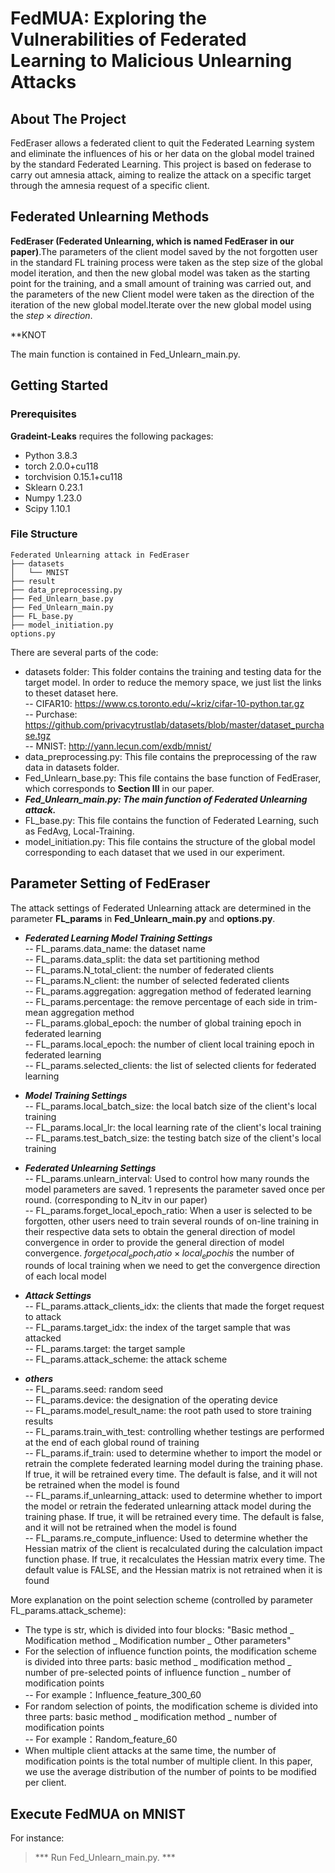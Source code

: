 # FedMUA: Exploring the Vulnerabilities of Federated Learning to Malicious Unlearning Attacks

## About The Project
FedEraser allows a federated client to quit the Federated Learning system and eliminate the influences of his or her data on the global model trained by the standard Federated Learning. 
This project is based on federase to carry out amnesia attack, aiming to realize the attack on a specific target through the amnesia request of a specific client.

## Federated Unlearning Methods
**FedEraser (Federated Unlearning, which is named FedEraser in our paper)**.The parameters of the client model saved by the not forgotten user in the standard FL training process were taken as the step size of the global model iteration, and then the new global model was taken as the starting point for the training, and a small amount of training was carried out, and the parameters of the new Client model were taken as the direction of the iteration of the new global model.Iterate over the new global model using the $step \times direction$.

**KNOT

The main function is contained in Fed_Unlearn_main.py. 


## Getting Started
### Prerequisites
**Gradeint-Leaks** requires the following packages: 
- Python 3.8.3
- torch 2.0.0+cu118
- torchvision 0.15.1+cu118
- Sklearn 0.23.1
- Numpy 1.23.0
- Scipy 1.10.1


### File Structure 
```
Federated Unlearning attack in FedEraser
├── datasets
│   └── MNIST
├── result
├── data_preprocessing.py
├── Fed_Unlearn_base.py
├── Fed_Unlearn_main.py
├── FL_base.py
├── model_initiation.py
options.py
```
There are several parts of the code:
- datasets folder: This folder contains the training and testing data for the target model.  In order to reduce the memory space, we just list the  links to theset dataset here.      
   -- CIFAR10: https://www.cs.toronto.edu/~kriz/cifar-10-python.tar.gz     
   -- Purchase: https://github.com/privacytrustlab/datasets/blob/master/dataset_purchase.tgz    
   -- MNIST: http://yann.lecun.com/exdb/mnist/     
- data_preprocessing.py: This file contains the preprocessing of the raw data in datasets folder.
- Fed_Unlearn_base.py: This file contains the base function of FedEraser, which corresponds to **Section III** in our paper.
- ***Fed_Unlearn_main.py: The main function of Federated Unlearning attack.***      
- FL_base.py: This file contains the function of Federated Learning, such as FedAvg, Local-Training. 
- model_initiation.py: This file contains the structure of the global model corresponding to each dataset that we used in our experiment.  

## Parameter Setting of FedEraser
The attack settings of Federated Unlearning attack are determined in the parameter **FL_params** in **Fed_Unlearn_main.py** and **options.py**. 
- ***Federated Learning Model Training Settings***          
-- FL_params.data_name: the dataset name     
-- FL_params.data_split: the data set partitioning method      
-- FL_params.N_total_client: the number of federated clients         
-- FL_params.N_client: the number of selected federated clients      
-- FL_params.aggregation: aggregation method of federated learning      
-- FL_params.percentage: the remove percentage of each side in trim-mean aggregation method     
-- FL_params.global_epoch: the number of global training  epoch in federated learning     
-- FL_params.local_epoch: the number of client local training   epoch in federated learning     
-- FL_params.selected_clients: the list of selected clients for federated learning        


- ***Model Training Settings***     
-- FL_params.local_batch_size: the local batch size of the client's local training        
-- FL_params.local_lr: the local learning rate of the client's local training       
-- FL_params.test_batch_size: the testing  batch size of the client's local training      



- ***Federated Unlearning Settings***     
-- FL_params.unlearn_interval: Used to control how many rounds the model parameters are saved. $1$ represents the parameter saved once per round. (corresponding to N_itv in our paper)      
-- FL_params.forget_local_epoch_ratio: When a user is selected to be forgotten, other users need to train several rounds of on-line training in their respective data sets to obtain the general direction of model convergence in order to provide the general direction of model convergence. $forget_local_epoch_ratio \times local_epoch is$ the number of rounds of local training when we need to get the convergence direction of each local model                  



- ***Attack Settings***          
-- FL_params.attack_clients_idx: the clients that made the forget request to attack       
-- FL_params.target_idx: the index of the target sample that was attacked     
-- FL_params.target: the target sample    
-- FL_params.attack_scheme: the attack scheme      



- ***others***    
-- FL_params.seed: random seed      
-- FL_params.device: the designation of the operating device      
-- FL_params.model_result_name: the root path used to store training results     
-- FL_params.train_with_test: controlling whether testings are performed at the end of each global round of training    
-- FL_params.if_train: used to determine whether to import the model or retrain the complete federated learning model during the training phase. If true, it will be retrained every time. The default is false, and it will not be retrained when the model is found     
-- FL_params.if_unlearning_attack: used to determine whether to import the model or retrain the federated unlearning attack model during the training phase. If true, it will be retrained every time. The default is false, and it will not be retrained when the model is found         
-- FL_params.re_compute_influence: Used to determine whether the Hessian matrix of the client is recalculated during the calculation impact function phase. If true, it recalculates the Hessian matrix every time. The default value is FALSE, and the Hessian matrix is not retrained when it is found       

More explanation on the point selection scheme (controlled by parameter FL_params.attack_scheme):     
- The type is str, which is divided into four blocks: "Basic method _ Modification method _ Modification number _ Other parameters"      
- For the selection of influence function points, the modification scheme is divided into three parts: basic method _ modification method _ number of pre-selected points of influence function _ number of modification points    
-- For example：Influence_feature_300_60     
- For random selection of points, the modification scheme is divided into three parts: basic method _ modification method _ number of modification points     
-- For example：Random_feature_60      
- When multiple client attacks at the same time, the number of modification points is the total number of multiple client. In this paper, we use the average distribution of the number of points to be modified per client.


## Execute FedMUA on MNIST
For instance:

>*** Run Fed_Unlearn_main.py. ***





